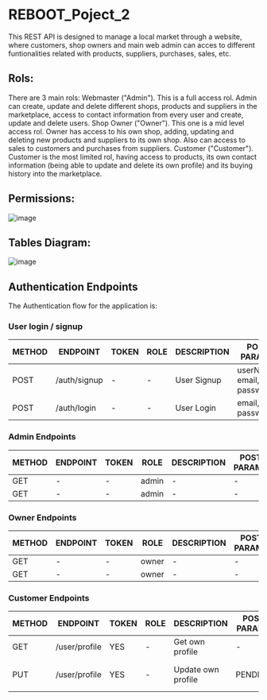 # REBOOT_Poject_2
This REST API is designed to manage a local market through a website, where customers, shop owners and main web admin can acces to different funtionalities related with products, suppliers,  purchases, sales, etc. 

## Rols:
There are 3 main rols:
Webmaster ("Admin"). This is a full access rol. Admin can create, update and delete different shops, products and suppliers in the marketplace, access to contact information from every user and create, update and delete users. 
Shop Owner ("Owner"). This one is a mid level access rol. Owner has access to his own shop, adding, updating and deleting new products and suppliers to its own shop. Also can access to sales to customers and purchases from suppliers. 
Customer ("Customer"). Customer is the most limited rol, having access to products, its own contact information (being able to update and delete its own profile) and its buying history into the marketplace. 

## Permissions:
![image](https://github.com/jmorma3/REBOOT_Poject_2/assets/122169852/6479f67d-8c4d-4cf9-82ee-894e9500d04f)

## Tables Diagram:
![image](https://github.com/jmorma3/REBOOT_Poject_2/assets/122169852/d9b91d10-186b-4e54-b45a-7d7870381dc3)



## Authentication Endpoints

The Authentication flow for the application is:

### User login / signup

METHOD | ENDPOINT         | TOKEN | ROLE | DESCRIPTION              | POST PARAMS                                     | RETURNS
-------|------------------|-------|------|--------------------|-------------------------------------------------|--------------------
POST   | /auth/signup     | -     | - | User Signup           | userName, email, password | {token : token}
POST   | /auth/login     | -     | - | User Login           | email, password | {token : token}


### Admin Endpoints

METHOD | ENDPOINT         | TOKEN | ROLE | DESCRIPTION              | POST PARAMS                                     | RETURNS
-------|------------------|-------|------|--------------------|-------------------------------------------------|--------------------
GET   | -     | -     | admin | -             | -  | -
GET  | -    | -     | admin | -             | - | -


### Owner Endpoints

METHOD | ENDPOINT         | TOKEN | ROLE | DESCRIPTION              | POST PARAMS                                     | RETURNS
-------|------------------|-------|------|--------------------|-------------------------------------------------|--------------------
GET   | -     | -     | owner | -             | -  | -
GET  | -    | -     | owner | -             | - | -


### Customer Endpoints

METHOD | ENDPOINT         | TOKEN | ROLE | DESCRIPTION              | POST PARAMS                                     | RETURNS
-------|------------------|-------|------|--------------------|-------------------------------------------------|--------------------
GET   | /user/profile     | YES    | - | Get own profile            | -  | {user}
PUT   | /user/profile     | YES    | - | Update own profile            | PENDING | {message: "Profile updated!"}

